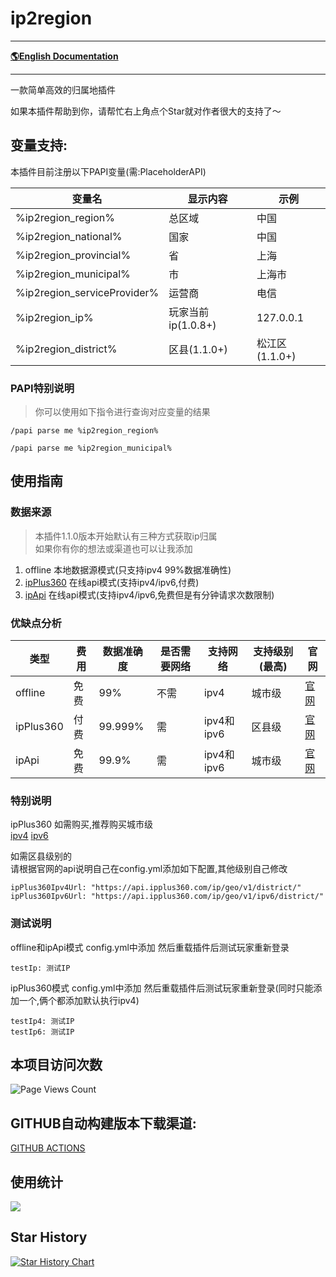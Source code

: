 # ip2region

-------------------------------------------------------------------------------

[**🌎English Documentation**](README.md)

-------------------------------------------------------------------------------

一款简单高效的归属地插件

如果本插件帮助到你，请帮忙右上角点个Star就对作者很大的支持了～

## 变量支持:

本插件目前注册以下PAPI变量(需:PlaceholderAPI)

| 变量名                         | 显示内容           | 示例          |
|-----------------------------|----------------|-------------|
| %ip2region_region%          | 总区域            | 中国          |
| %ip2region_national%        | 国家             | 中国          |
| %ip2region_provincial%      | 省              | 上海          |
| %ip2region_municipal%       | 市              | 上海市         |
| %ip2region_serviceProvider% | 运营商            | 电信          |
| %ip2region_ip%              | 玩家当前ip(1.0.8+) | 127.0.0.1   |
| %ip2region_district%        | 区县(1.1.0+)     | 松江区(1.1.0+) |

### PAPI特别说明

> 你可以使用如下指令进行查询对应变量的结果

```
/papi parse me %ip2region_region%
```

```
/papi parse me %ip2region_municipal%
```

## 使用指南

### 数据来源

> 本插件1.1.0版本开始默认有三种方式获取ip归属  
> 如果你有你的想法或渠道也可以让我添加

1. offline 本地数据源模式(只支持ipv4 99%数据准确性)
2. [ipPlus360](https://mall.ipplus360.com/) 在线api模式(支持ipv4/ipv6,付费)
3. [ipApi](https://ip-api.com/) 在线api模式(支持ipv4/ipv6,免费但是有分钟请求次数限制)

### 优缺点分析

| 类型        | 费用 | 数据准确度   | 是否需要网络 | 支持网络      | 支持级别(最高) | 官网                                              |
|-----------|----|---------|--------|-----------|----------|-------------------------------------------------|
| offline   | 免费 | 99%     | 不需     | ipv4      | 城市级      | [官网](https://github.com/lionsoul2014/ip2region) |
| ipPlus360 | 付费 | 99.999% | 需      | ipv4和ipv6 | 区县级      | [官网](https://mall.ipplus360.com/)               |
| ipApi     | 免费 | 99.9%   | 需      | ipv4和ipv6 | 城市级      | [官网](https://ip-api.com/)                       |

### 特别说明

ipPlus360 如需购买,推荐购买城市级  
[ipv4](https://mall.ipplus360.com/pros/IPVFourGeoAPI)
[ipv6](https://mall.ipplus360.com/pros/IPGeoAPI)

如需区县级别的  
请根据官网的api说明自己在config.yml添加如下配置,其他级别自己修改

```
ipPlus360Ipv4Url: "https://api.ipplus360.com/ip/geo/v1/district/"
ipPlus360Ipv6Url: "https://api.ipplus360.com/ip/geo/v1/ipv6/district/"
```

### 测试说明

offline和ipApi模式 config.yml中添加 然后重载插件后测试玩家重新登录

```
testIp: 测试IP
```

ipPlus360模式 config.yml中添加 然后重载插件后测试玩家重新登录(同时只能添加一个,俩个都添加默认执行ipv4)

```
testIp4: 测试IP
testIp6: 测试IP
```

## 本项目访问次数

![Page Views Count](https://badges.toozhao.com/badges/01JHVE4A6W89JQD1KP9D8SPM0J/green.svg)

## GITHUB自动构建版本下载渠道:

[GITHUB ACTIONS](https://github.com/handy-git/ip2region/actions)

## 使用统计

![](https://bstats.org/signatures/bukkit/ip2region.svg)

## Star History

[![Star History Chart](https://api.star-history.com/svg?repos=handy-git/ip2region&type=Date)](https://star-history.com/#handy-git/ip2region&Date)

